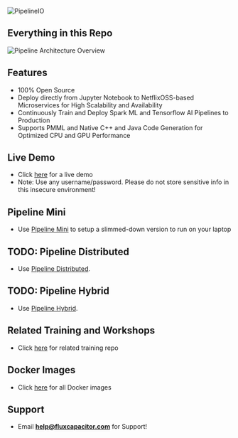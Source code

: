 ![PipelineIO](http://pipeline.io/images/pipeline-io-logo-shadow-210x186.png)

## Everything in this Repo
![Pipeline Architecture Overview](http://advancedspark.com/img/architecture-overview-768x563.png)

## Features
* 100% Open Source
* Deploy directly from Jupyter Notebook to NetflixOSS-based Microservices for High Scalability and Availability
* Continuously Train and Deploy Spark ML and Tensorflow AI Pipelines to Production
* Supports PMML and Native C++ and Java Code Generation for Optimized CPU and GPU Performance

## Live Demo
* Click [here](http://www.demo.pipeline.io) for a live demo
* Note:  Use any username/password.  Please do not store sensitive info in this insecure environment!

## Pipeline Mini
* Use [Pipeline Mini](Pipeline-Mini) to setup a slimmed-down version to run on your laptop

## TODO:  Pipeline Distributed
* Use [Pipeline Distributed](https://github.com/fluxcapacitor/pipeline/kubernetes.ml#setup-a-new-kubernetes-cluster).

## TODO:  Pipeline Hybrid
* Use [Pipeline Hybrid](https://github.com/fluxcapacitor/pipeline/kubernetes.ml#setup-a-new-kubernetes-cluster).

## Related Training and Workshops
* Click [here](https://github.com/fluxcapacitor/pipeline-training) for related training repo

## Docker Images
* Click [here](https://hub.docker.com/u/fluxcapacitor) for all Docker images

## Support
* Email **help@fluxcapacitor.com** for Support!
